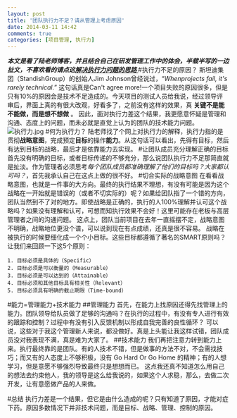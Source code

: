 ```yaml
---
layout: post
title: '团队执行力不足？请从管理上考虑原因'
date: 2014-03-11 14:42
comments: true
categories: [项目管理, 执行力]
---
```

 ***本文是看了陆老师博客，并且结合自己在研发管理工作中的体会，半载半写的一边扯文，不喜欢看的请点这[解决执行力问题的思路 ](http://blog.csdn.net/happydeer/article/details/21018027)***
#执行力不足的原因？
斯坦迪集团（StandishGroup）的创始人Jim Johnson曾经说过，“*Whenprojects fail, it's rarely technical.*”
这句话真是Can't agree more!一个项目失败的原因很多，但是只有10%的原因会是技术不足造成的。今天项目的测试人员给我说，经过领导评审后，界面上真的有很大改观，好看多了，之前没有这样的效果，真 **关键不是能不能做，而是想不想做** 。
因此，面对执行力差这个结果，我更愿意怀疑是管理和沟通、态度上的问题，而未必就是直觉上认为的团队的技术能力问题。
 ![执行力.jpg](http://a3.att.hudong.com/21/38/01300533987802133715382738688.png)
#何为执行力？
陆老师找了个网上对执行力的解释，执行力指的是贯彻**战略意图**，完成预定**目标**的操作**能力**。从这句话可以看出，先得有目标，然后有达到目标的战略，最后才是依靠能力去实现。
#让团队成员充分理解正确的目标
首先没有明确的目标，或者目标传递的不够充分，那么说团队执行力不足那简直就是扯淡。作为管理者必须思考*每个团队成员都准确理解了他们的目标吗？大家都认可吗？*，首先我承认自己在这点上做的很不好。
#切合实际的战略意图
在看看战略意图，也就是一件事的大方向。最终的执行结果不理想，有没有可能是因为这个战略在一开始就是错误的（或者不切实际的）呢？如果给团队指了一个错的方向，团队当然到不了对的地方。即使战略是正确的，执行的人100%理解并认可这个战略吗？如果没有理解和认可，可想而知执行效果不会好！这里可能存在老板与高层管理者之间的沟通问题。
这点上，团队当前项目在去年一直摇摆不定，战略意图不明确，战略地位更没个谱，可以说到现在有点成绩，还真是很不容易。
战略在被执行的时候要细化成一个个小目标。这些目标都遵循了著名的SMART原则吗？让我们来回顾一下这5个原则：

    1. 目标必须是具体的（Specific）
    2. 目标必须是可以衡量的（Measurable）
    3. 目标必须是可以达到的（Attainable）
    4. 目标必须和其他目标具有相关性（Relevant）
    5. 目标必须具有明确的截止期限（Time-bound）
    
#能力=管理能力+技术能力
##管理能力
首先，在能力上找原因还得先找管理上的能力。团队领导给队员做了足够的沟通吗？在执行的过程中，有没有专人进行有效的跟踪和控制？过程中有没有引入反馈机制以形成自我完善的良性循环？
可以说，这些对于我这个管理新人来说，都没做好。真是上头能让我这样试错，团队成员没对我表现不满，真是难为大家了。
##技术能力
我们再把注意力转到能力上来。执行最终靠的是团队。有的人技术不错，但是做事的方法不对，不会需找技巧；而又有的人态度上不够积极，没有 Go Hard Or Go Home 的精神；有的人想学习，但是意愿不够强烈导致最终只是想想而已。
这点我还真不知道怎么用自己的想法去约束他人，我的领导是这么给我说的，如果这个人求稳，那么，去做二次开发，让有意愿做产品的人来做。

#总结
执行力差是一个结果，但它是由什么造成的呢？只有知道了原因，才能对症下药。原因多数情况下并非技术问题，而是目标、战略、管理、控制的原因。